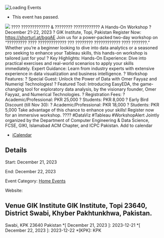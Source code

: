 ![Loading Events](https://giki.edu.pk/event/data-visualization-business-intelligence-workshop/)
  * This event has passed.


![](https://giki.edu.pk/event/data-visualization-business-intelligence-workshop/)
???? ????????????? & ???????? ????????????
A Hands-On Workshop
? December 21-22, 2023
? GIK Institute, Topi, Pakistan
Register Now: https://shorturl.at/bgqAE
Join us for a power-packed two-day workshop on “????????? ???? ????????????? ??? ???????? ???????????? ???? ???????.” Whether you’re a beginner looking to dive into data analytics or a seasoned pro seeking to enhance your Tableau skills, this hands-on workshop is tailored just for you!
? Key Highlights:
Hands-On Experience: Dive into practical exercises and real-world scenarios to apply your skills immediately.
Expert Guidance: Learn from industry experts with extensive experience in data visualization and business intelligence.
? Workshop Features:
? Special Guest: Unlock the Power of Data with Omer Fayyaz and Numeriql Technologies!
? Featured Tool: Introducing EasyEDA, the game-changing tool for exploratory data analysis, by the visionary founder, Omer Fayyaz, and Numerical Technologies.
? Registration Fees:
? Academic/Professional: PKR 25,000
? Students: PKR 8,000
? Early Bird Discount (till Nov 30):
? Academic/Professional: PKR 18,000
? Students: PKR 5,000
Take advantage of this chance to enhance your skills! Register now for an immersive workshop.
?‍??‍? #DataViz #Tableau #WorkshopAlert
Jointly organized by the Department of Computer Engineering & Data Science, FCSE, GIKI, Islamabad ACM Chapter, and ICPC Pakistan.
Add to calendar 
  * [ iCalendar ](webcal://giki.edu.pk/event/data-visualization-business-intelligence-workshop/?ical=1)


##  Details  

Start: 
     December 21, 2023  

End: 
     December 22, 2023  

Event Category:
    [Home Events](https://giki.edu.pk/events/category/home_events/) 

Website: 

##  Venue       GIK Institute       GIK Institute, Topi 23640, District Swabi, Khyber Pakhtunkhwa, Pakistan.   
Swabi, KPK 23640 Pakistan
  *[ December 21, 2023 ]: 2023-12-21
  *[ December 22, 2023 ]: 2023-12-22
  *[KPK]: KPK
